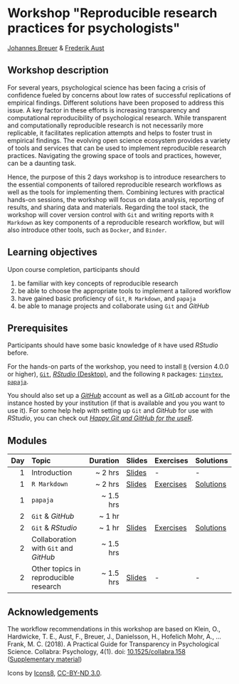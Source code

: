 # Workshop "Reproducible research practices for psychologists"

[Johannes Breuer](https://www.johannesbreuer.com/) & [Frederik Aust](http://frederikaust.com/)

## Workshop description

For several years, psychological science has been facing a crisis of confidence fueled by concerns about low rates of successful replications of empirical findings.
Different solutions have been proposed to address this issue.
A key factor in these efforts is increasing transparency and computational reproducibility of psychological research.
While transparent and computationally reproducible research is not necessarily more replicable, it facilitates replication attempts and helps to foster trust in empirical findings.
The evolving open science ecosystem provides a variety of tools and services that can be used to implement reproducible research practices.
Navigating the growing space of tools and practices, however, can be a daunting task.

Hence, the purpose of this 2 days workshop is to introduce researchers to the essential components of tailored reproducible research workflows as well as the tools for implementing them.
Combining lectures with practical hands-on sessions, the workshop will focus on data analysis, reporting of results, and sharing data and materials.
Regarding the tool stack, the workshop will cover version control with `Git` and writing reports with `R Markdown` as key components of a reproducible research workflow, but will also introduce other tools, such as `Docker`, and `Binder`.


## Learning objectives

Upon course completion, participants should

1. be familiar with key concepts of reproducible research
2. be able to choose the appropriate tools to implement a tailored workflow
3. have gained basic proficiency of `Git`, `R Markdown`, and `papaja`
4. be able to manage projects and collaborate using `Git` and *GitHub*


## Prerequisites

Participants should have some basic knowledge of `R` have used *RStudio* before.

For the hands-on parts of the workshop, you need to install [`R`](https://www.r-project.org/) (version 4.0.0 or higher), [`Git`](https://git-scm.com/), [*RStudio* (Desktop)](https://www.rstudio.com/products/rstudio/download/), and the following `R` packages: [`tinytex`](https://yihui.org/tinytex/), [`papaja`](https://github.com/crsh/papaja). 

You should also set up a [*GitHub*](https://github.com/) account as well as a *GitLab* account for the instance hosted by your institution (if that is available and you you want to use it). For some help help with setting up `Git` and *GitHub* for use with *RStudio*, you can check out [*Happy Git and GitHub for the useR*](https://happygitwithr.com/).


## Modules

| Day | Topic | Duration | Slides | Exercises | Solutions |
| ---: | :---- | ------: | ------ | --------- | --------- |
| 1 | Introduction | ~ 2 hrs | [Slides](https://crsh.github.io/reproducible-research-practices-workshop/slides/1_introduction.html) | - | - |
| 1 | `R Markdown` | ~ 2 hrs | [Slides](https://crsh.github.io/reproducible-research-practices-workshop/slides/2_Intro_RMarkdown.html) | [Exercises](https://crsh.github.io/reproducible-research-practices-workshop/exercises/2_rmarkdown_question.html) | [Solutions](https://crsh.github.io/reproducible-research-practices-workshop/exercises/2_rmarkdown_solution.html) |
| 1 | `papaja` | ~ 1.5 hrs | | | |
| 2 | `Git` & *GitHub* | ~ 1 hr | | | |
| 2 | `Git` & *RStudio* | ~ 1 hr | [Slides](https://crsh.github.io/reproducible-research-practices-workshop/slides/5_Git-RStudio.html) | [Exercises](https://crsh.github.io/reproducible-research-practices-workshop/exercises/5_git-rstudio_question.html) | [Solutions](https://crsh.github.io/reproducible-research-practices-workshop/exercises/5_git-rstudio_solution.html) |
| 2 | Collaboration with `Git` and *GitHub* | ~ 1.5 hrs | | | |
| 2 | Other topics in reproducible research | ~ 1.5 hrs | [Slides](https://crsh.github.io/reproducible-research-practices-workshop/slides/7_Other_Topics.html) | - | - |

## Acknowledgements

The workflow recommendations in this workshop are based on Klein, O., Hardwicke, T. E., Aust, F., Breuer, J., Danielsson, H., Hofelich Mohr, A., … Frank, M. C. (2018). A Practical Guide for Transparency in Psychological Science. Collabra: Psychology, 4(1). doi: [10.1525/collabra.158](https://doi.org/10.1525/collabra.158) ([Supplementary material](
http://psych-transparency-guide.uni-koeln.de/))

Icons by [Icons8](https://icons8.com), [CC-BY-ND 3.0](https://creativecommons.org/licenses/by-nd/3.0/).
